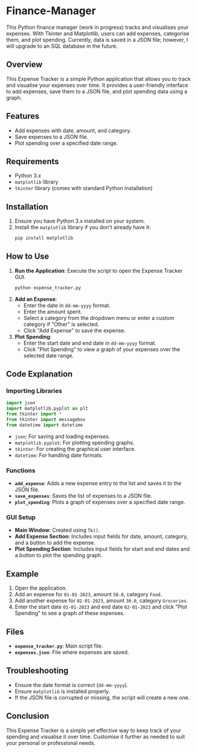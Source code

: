 # Finance-Manager
This Python finance manager (work in progress) tracks and visualises your expenses. With Tkinter and Matplotlib, users can add expenses, categorise them, and plot spending. Currently, data is saved in a JSON file; however, I will upgrade to an SQL database in the future.

## Overview
This Expense Tracker is a simple Python application that allows you to track and visualise your expenses over time. It provides a user-friendly interface to add expenses, save them to a JSON file, and plot spending data using a graph.

## Features
- Add expenses with date, amount, and category.
- Save expenses to a JSON file.
- Plot spending over a specified date range.

## Requirements
- Python 3.x
- `matplotlib` library
- `tkinter` library (comes with standard Python installation)

## Installation
1. Ensure you have Python 3.x installed on your system.
2. Install the `matplotlib` library if you don't already have it:
   ```sh
   pip install matplotlib
   ```

## How to Use
1. **Run the Application**: Execute the script to open the Expense Tracker GUI.
   ```sh
   python expense_tracker.py
   ```
2. **Add an Expense**:
   - Enter the date in `dd-mm-yyyy` format.
   - Enter the amount spent.
   - Select a category from the dropdown menu or enter a custom category if "Other" is selected.
   - Click "Add Expense" to save the expense.
3. **Plot Spending**:
   - Enter the start date and end date in `dd-mm-yyyy` format.
   - Click "Plot Spending" to view a graph of your expenses over the selected date range.

## Code Explanation

### Importing Libraries
```python
import json
import matplotlib.pyplot as plt
from tkinter import *
from tkinter import messagebox
from datetime import datetime
```
- `json`: For saving and loading expenses.
- `matplotlib.pyplot`: For plotting spending graphs.
- `tkinter`: For creating the graphical user interface.
- `datetime`: For handling date formats.

### Functions
- **`add_expense`**: Adds a new expense entry to the list and saves it to the JSON file.
- **`save_expenses`**: Saves the list of expenses to a JSON file.
- **`plot_spending`**: Plots a graph of expenses over a specified date range.

### GUI Setup
- **Main Window**: Created using `Tk()`.
- **Add Expense Section**: Includes input fields for date, amount, category, and a button to add the expense.
- **Plot Spending Section**: Includes input fields for start and end dates and a button to plot the spending graph.

## Example
1. Open the application.
2. Add an expense for `01-01-2023`, amount `50.0`, category `Food`.
3. Add another expense for `02-01-2023`, amount `30.0`, category `Groceries`.
4. Enter the start date `01-01-2023` and end date `02-01-2023` and click "Plot Spending" to see a graph of these expenses.

## Files
- **`expense_tracker.py`**: Main script file.
- **`expenses.json`**: File where expenses are saved.

## Troubleshooting
- Ensure the date format is correct (`dd-mm-yyyy`).
- Ensure `matplotlib` is installed properly.
- If the JSON file is corrupted or missing, the script will create a new one.

## Conclusion
This Expense Tracker is a simple yet effective way to keep track of your spending and visualise it over time. Customise it further as needed to suit your personal or professional needs.
